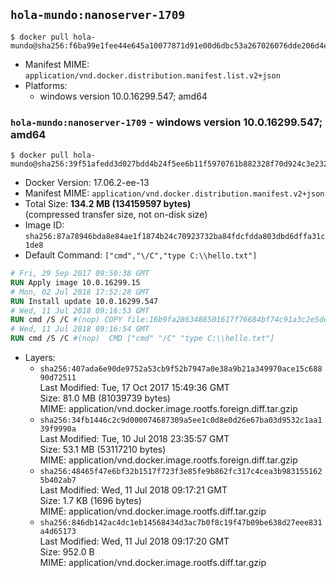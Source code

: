 ## `hola-mundo:nanoserver-1709`

```console
$ docker pull hola-mundo@sha256:f6ba99e1fee44e645a10077871d91e00d6dbc53a267026076dde206d4e744bff
```

-	Manifest MIME: `application/vnd.docker.distribution.manifest.list.v2+json`
-	Platforms:
	-	windows version 10.0.16299.547; amd64

### `hola-mundo:nanoserver-1709` - windows version 10.0.16299.547; amd64

```console
$ docker pull hola-mundo@sha256:39f51afedd3d027bdd4b24f5ee6b11f5970761b882328f70d924c3e232f357b9
```

-	Docker Version: 17.06.2-ee-13
-	Manifest MIME: `application/vnd.docker.distribution.manifest.v2+json`
-	Total Size: **134.2 MB (134159597 bytes)**  
	(compressed transfer size, not on-disk size)
-	Image ID: `sha256:87a78946bda8e84ae1f1874b24c70923732ba84fdcfdda803dbd6dffa31c1de8`
-	Default Command: `["cmd","\/C","type C:\\hello.txt"]`

```dockerfile
# Fri, 29 Sep 2017 09:50:38 GMT
RUN Apply image 10.0.16299.15
# Mon, 02 Jul 2018 17:52:28 GMT
RUN Install update 10.0.16299.547
# Wed, 11 Jul 2018 09:16:53 GMT
RUN cmd /S /C #(nop) COPY file:16b9fa2863488501617f76684bf74c91a3c2e5de59cb8ec66fe8caa6e2c034e4 in C: 
# Wed, 11 Jul 2018 09:16:54 GMT
RUN cmd /S /C #(nop)  CMD ["cmd" "/C" "type C:\\hello.txt"]
```

-	Layers:
	-	`sha256:407ada6e90de9752a53cb9f52b7947a0e38a9b21a349970ace15c68890d72511`  
		Last Modified: Tue, 17 Oct 2017 15:49:36 GMT  
		Size: 81.0 MB (81039739 bytes)  
		MIME: application/vnd.docker.image.rootfs.foreign.diff.tar.gzip
	-	`sha256:34fb1446c2c9d000074687309a5ee1c0d8e0d26e67ba03d9532c1aa139f9990a`  
		Last Modified: Tue, 10 Jul 2018 23:35:57 GMT  
		Size: 53.1 MB (53117210 bytes)  
		MIME: application/vnd.docker.image.rootfs.foreign.diff.tar.gzip
	-	`sha256:48465f47e6bf32b1517f723f3e85fe9b862fc317c4cea3b9831551625b402ab7`  
		Last Modified: Wed, 11 Jul 2018 09:17:21 GMT  
		Size: 1.7 KB (1696 bytes)  
		MIME: application/vnd.docker.image.rootfs.diff.tar.gzip
	-	`sha256:846db142ac4dc1eb14568434d3ac7b0f8c19f47b09be638d27eee831a4d65173`  
		Last Modified: Wed, 11 Jul 2018 09:17:20 GMT  
		Size: 952.0 B  
		MIME: application/vnd.docker.image.rootfs.diff.tar.gzip
